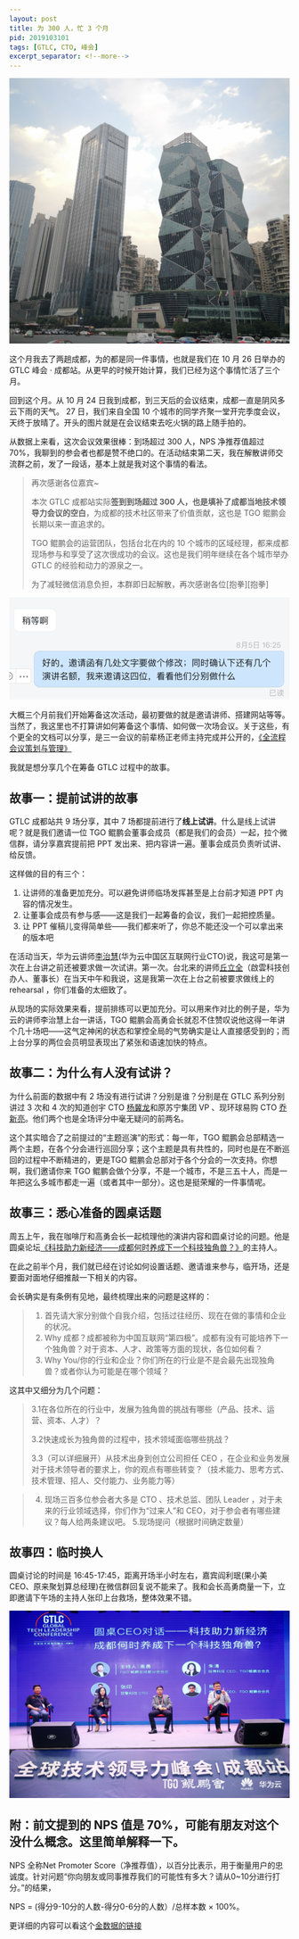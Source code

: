 ```yaml
---
layout: post
title: 为 300 人，忙 3 个月
pid: 2019103101
tags: [GTLC, CTO, 峰会]
excerpt_separator: <!--more-->
---
```


![](/uploads/2019/10/01-blue-sky-and-white-cloud.jpg)

这个月我去了两趟成都，为的都是同一件事情，也就是我们在 10 月 26 日举办的 GTLC 峰会 · 成都站。从更早的时候开始计算，我们已经为这个事情忙活了三个月。

回到这个月。从 10 月 24 日我到成都，到三天后的会议结束，成都一直是阴风多云下雨的天气。 27 日，我们来自全国 10 个城市的同学齐聚一堂开完季度会议，天终于放晴了。开头的图片就是在会议结束去吃火锅的路上随手拍的。

从数据上来看，这次会议效果很棒：到场超过 300 人，NPS 净推荐值超过 70%，我聊到的参会者也都是赞不绝口的。在活动结束第二天，我在解散讲师交流群之前，发了一段话，基本上就是我对这个事情的看法。
<!--more-->

> 再次感谢各位嘉宾~
> 
> 本次 GTLC 成都站实际**签到到场超过 300 人，也是填补了成都当地技术领导力会议的空白**，为成都的技术社区带来了价值贡献，这也是 TGO 鲲鹏会长期以来一直追求的。
> 
> TGO 鲲鹏会的运营团队，包括台北在内的 10 个城市的区域经理，都来成都现场参与和享受了这次很成功的会议。这也是我们明年继续在各个城市举办 GTLC 的经验和动力的源泉之一。
> 
> 为了减轻微信消息负担，本群即日起解散，再次感谢各位[抱拳][抱拳]


![](/uploads/2019/10/02-screenshot-chat.png)


大概三个月前我们开始筹备这次活动，最初要做的就是邀请讲师、搭建网站等等。当然了，我这里也不打算讲如何筹备这个事情、如何做一次场会议。关于这些，有个更全的文档可以分享，是三一会议的前辈杨正老师主持完成并公开的，[《全流程会议策划与管理》](/uploads/2019/10/01-全流程会议策划与管理-2019杭州MICE.pdf)


我就是想分享几个在筹备 GTLC 过程中的故事。

## 故事一：提前试讲的故事
GTLC 成都站共 9 场分享，其中 7 场都提前进行了**线上试讲**。什么是线上试讲呢？就是我们邀请一位 TGO 鲲鹏会董事会成员（都是我们的会员）一起，拉个微信群，请分享嘉宾提前把 PPT 发出来、把内容讲一遍。董事会成员负责听试讲、给反馈。

这样做的目的有三个：

1. 让讲师的准备更加充分。可以避免讲师临场发挥甚至是上台前才知道 PPT 内容的情况发生。
2. 让董事会成员有参与感——这是我们一起筹备的会议，我们一起把控质量。
3. 让 PPT 催稿儿变得简单些——我们都来听了，你总不能还没一个可以拿出来的版本吧

在活动当天，华为云讲师[李治慧](https://gtlc.infoq.cn/2019/chengdu/presentation/1991)(华为云中国区互联网行业CTO)说，我这可是第一次在上台讲之前还被要求做一次试讲。第一次。台北来的讲师[丘立全](https://gtlc.infoq.cn/2019/chengdu/presentation/1996)（啟雲科技创办人、董事长）在当天中午和我说，这是我第一次在上台之前被要求做线上的 rehearsal ，你们准备的太细致了。

从现场的实际效果来看，提前排练可以更加充分。可以用来作对比的例子是，华为云的讲师李治慧上台一讲话，TGO 鲲鹏会高勇会长就忍不住赞叹说他这得一年讲个几十场吧——这气定神闲的状态和掌控全局的气势确实是让人直接感受到的；而上台分享的两位会员明显表现出了紧张和语速加快的特点。

## 故事二：为什么有人没有试讲？

为什么前面的数据中有 2 场没有进行试讲？分别是谁？分别是在 GTLC 系列分别讲过 3 次和 4 次的知道创宇 CTO [杨冀龙](https://gtlc.infoq.cn/2019/chengdu/presentation/1995)和原苏宁集团 VP 、现环球易购 CTO [乔新亮](https://gtlc.infoq.cn/2019/chengdu/presentation/2032)。他们两个也是全场评分中毫无疑问的前两名。

这个其实暗合了之前提过的“主题巡演”的形式：每一年，TGO 鲲鹏会总部精选一两个主题，在各个分会进行巡回分享；这个主题是具有共性的，同时也是在不断巡回的过程中不断精进的，更是TGO 鲲鹏会总部对于各个分会的一次支持。你想啊，我们邀请你来 TGO 鲲鹏会做个分享，不是一个城市，不是三五十人，而是一年把这么多城市都走一遍（或者其中一部分）。这也是挺荣耀的一件事情呢。

## 故事三：悉心准备的圆桌话题

周五上午，我在咖啡厅和高勇会长一起梳理他的演讲内容和圆桌讨论的问题。他是圆桌论坛[《科技助力新经济——成都何时养成下一个科技独角兽？》](https://gtlc.infoq.cn/2019/chengdu/presentation/2036)的主持人。

在此之前半个月，我们就已经在讨论如何设置话题、邀请谁来参与，临开场，还是要面对面地仔细推敲一下相关的内容。

会长确实是有条例有见地，最终梳理出来的问题是这样的：

> 1. 首先请大家分别做个自我介绍，包括过往经历、现在在做的事情和企业的状况。
> 2. Why 成都？成都被称为中国互联网“第四极”。成都有没有可能培养下一个独角兽？对于资本、人才、政策等方面的现状，各位如何看？
> 3. Why You/你的行业和企业？你们所在的行业是不是会最先出现独角兽？或者你认为可能是在哪个领域？

这其中又细分为几个问题：

> 3.1在各位所在的行业中，发展为独角兽的挑战有哪些（产品、技术、运营、资本、人才）？
>
> 3.2快速成长为独角兽的过程中，技术领域面临哪些挑战？
>
> 3.3（可以详细展开）从技术出身到创立公司担任 CEO ，在企业和业务发展对于技术领导者的要求上，你的观点有哪些转变？（技术能力、思考方式、技术管理、招人、交付能力、业务能力等）

> 4. 现场三百多位参会者大多是 CTO 、技术总监、团队 Leader ，对于未来的行业领域选择，你们作为“过来人”和 CEO，对于参会者有哪些建议？每人给两条建议吧。
> 5.现场提问（根据时间确定数量）

## 故事四：临时换人

圆桌讨论的时间是 16:45-17:45，距离开场半小时左右，嘉宾阎利珉(果小美 CEO、原来聚划算总经理)在微信群回复说不能来了。我和会长高勇商量一下，立即邀请下午场的主持人张印上台救场，整体效果不错。


![](/uploads/2019/10/03-panel.JPG)

## 附：前文提到的 NPS 值是 70%，可能有朋友对这个没什么概念。这里简单解释一下。

NPS 全称Net Promoter Score（净推荐值），以百分比表示，用于衡量用户的忠诚度。针对问题“你向朋友或同事推荐我们的可能性有多大？请从0~10分进行打分。”的结果，

NPS = (得分9-10分的人数-得分0-6分的人数）/总样本数 × 100%。

更详细的内容可以看这个[金数据的链接](https://help.jinshuju.net/articles/nps)
